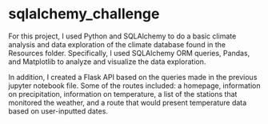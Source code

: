 # sqlalchemy_challenge

For this project, I used Python and SQLAlchemy to do a basic climate analysis and data exploration of the climate database found in the Resources folder. Specifically, I used SQLAlchemy ORM queries, Pandas, and Matplotlib to analyze and visualize the data exploration. 

In addition, I created a Flask API based on the queries made in the previous jupyter notebook file. Some of the routes included: a homepage, information on precipitation, information on temperature, a list of the stations that monitored the weather, and a route that would present temperature data based on user-inputted dates.

